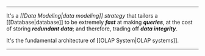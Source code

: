 ***

It's a *[[Data Modeling|data modeling]] strategy* that tailors a [[Database|database]] to be extremely ***fast*** at making ***queries***, at the cost of storing ***redundant data***; and therefore, trading off ***data integrity***.

It's the fundamental architecture of [[OLAP System|OLAP systems]].

***
